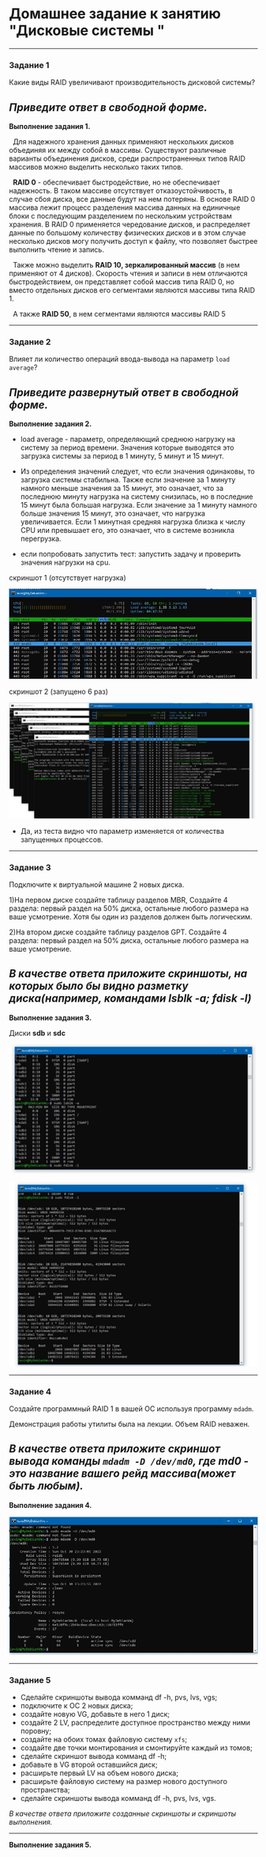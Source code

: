 # Домашнее задание к занятию "Дисковые системы "

---

### Задание 1

Какие виды RAID увеличивают производительность дисковой системы?

*Приведите ответ в свободной форме.*
---

**Выполнение задания 1.**


&nbsp;	Для надежного хранения данных применяют нескольких дисков объединяя их между собой в массивы. Существуют различные варианты объединения дисков, среди распространенных типов RAID массивов можно выделить несколько таких типов.

&nbsp;	**RAID 0**  - обеспечивает быстродействие, но не обеспечивает надежность. В таком массиве отсутствует отказоустойчивость, в случае сбоя диска, все данные будут на нем потеряны. В основе RAID 0 массива лежит процесс разделения массива данных на единичные блоки с последующим разделением по нескольким устройствам хранения. В RAID 0 применяется чередование дисков, и распределяет данные по большому количеству физических дисков и в этом случае несколько дисков могу получить доступ к файлу, что позволяет быстрее выполнить чтение и запись. 

&nbsp;	Также можно выделить **RAID 10, зеркалированный массив** (в нем применяют от 4 дисков). Скорость чтения и записи в  нем отличаются 
быстродействием, он представляет собой массив типа RAID 0, но вместо отдельных дисков его сегментами являются массивы типа RAID 1. 

&nbsp;	А также **RAID 50**, в нем сегментами являются массивы RAID 5


---

### Задание 2

Влияет ли количество операций ввода-вывода на параметр `load average`?

*Приведите развернутый ответ в свободной форме.*
---

**Выполнение задания 2.**

* load average - параметр, определяющий среднюю нагрузку на систему за период времени. Значения которые выводятся это загрузка системы за период в 1 минуту, 5 минут и 15 минут.
* Из определения значений следует, что если значения одинаковы, то загрузка системы стабильна. Также если значение за 1 минуту намного меньше значения за 15 минут, это означает, что за последнюю минуту нагрузка на систему снизилась, но в последние 15 минут была большая нагрузка. Если значение за 1 минуту намного больше значения 15 минут, это означает, что нагрузка увеличивается. Если 1 минутная средняя нагрузка близка к числу CPU или превышает его, это означает, что в системе возникла перегрузка. 

* если попробовать запустить тест: запустить задачу и проверить значения нагрузки на cpu.

скриншот 1 (отсутствует нагрузка)

![img7.JPG](https://github.com/elekpow/netology/blob/main/os-linux/images/img7.jpg)


скриншот 2 (запущено 6 раз)

![img8.JPG](https://github.com/elekpow/netology/blob/main/os-linux/images/img8.jpg)


* Да, из теста видно что параметр изменяется от количества запущенных процессов.


---

### Задание 3

Подключите к виртуальной машине 2 новых диска. 

1)На первом диске создайте таблицу разделов MBR, Создайте 4 раздела: первый раздел на 50% диска, остальные любого размера на ваше усмотрение. Хотя бы один из разделов должен быть логическим.

2)На втором диске создайте таблицу разделов GPT. Создайте 4 раздела: первый раздел на 50% диска, остальные любого размера на ваше усмотрение.

*В качестве ответа приложите скриншоты, на которых было бы видно разметку диска(например, командами lsblk -a; fdisk -l)*
---

**Выполнение задания 3.**


Диски **sdb** и **sdc**


![img9.JPG](https://github.com/elekpow/netology/blob/main/os-linux/images/img9.jpg)



![img10.JPG](https://github.com/elekpow/netology/blob/main/os-linux/images/img10.jpg)


---
### Задание 4

Создайте программный RAID 1 в вашей ОС используя программу `mdadm`.

Демонстрация работы утилиты была на лекции. Объем RAID неважен.

*В качестве ответа приложите скриншот вывода команды `mdadm -D /dev/md0`, где md0 - это название вашего рейд массива(может быть любым).*
---

**Выполнение задания 4.**


![img11.JPG](https://github.com/elekpow/netology/blob/main/os-linux/images/img11.jpg)




---

### Задание 5

* Сделайте скриншоты вывода комманд df -h, pvs, lvs, vgs;
* подключите к ОС 2 новых диска;
* создайте новую VG, добавьте в него 1 диск;
* создайте 2 LV, распределите доступное пространство между ними поровну;
* создайте на обоих томах файловую систему `xfs`;
* создайте две точки монтирования и смонтируйте каждый из томов;
* сделайте скриншот вывода комманд df -h;
* добавьте в VG второй оставшийся диск;
* расширьте первый LV на объем нового диска;
* расширьте файловую систему на размер нового доступного пространства;
* сделайте скриншоты вывода комманд df -h, pvs, lvs, vgs.

*В качестве ответа приложите созданные скриншоты и скриншоты выполнения.*

---

**Выполнение задания 5.**

